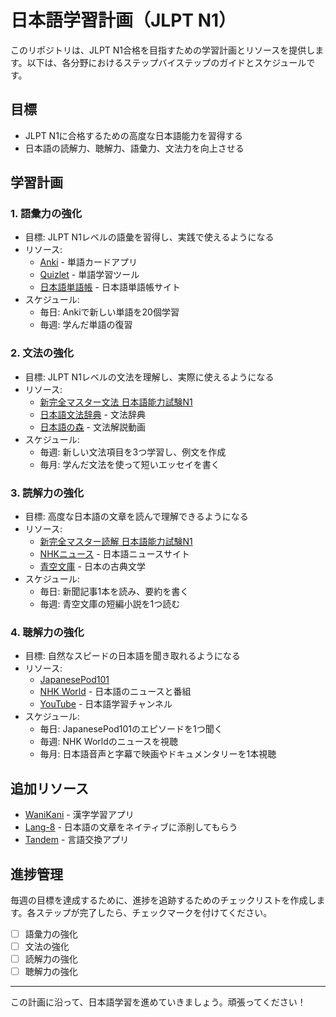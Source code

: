# 日本語学習計画（JLPT N1）

このリポジトリは、JLPT N1合格を目指すための学習計画とリソースを提供します。以下は、各分野におけるステップバイステップのガイドとスケジュールです。

## 目標
- JLPT N1に合格するための高度な日本語能力を習得する
- 日本語の読解力、聴解力、語彙力、文法力を向上させる

## 学習計画

### 1. 語彙力の強化
- 目標: JLPT N1レベルの語彙を習得し、実践で使えるようになる
- リソース: 
  - [Anki](https://apps.ankiweb.net/) - 単語カードアプリ
  - [Quizlet](https://quizlet.com/) - 単語学習ツール
  - [日本語単語帳](https://jpword.net/) - 日本語単語帳サイト
- スケジュール: 
  - 毎日: Ankiで新しい単語を20個学習
  - 毎週: 学んだ単語の復習

### 2. 文法の強化
- 目標: JLPT N1レベルの文法を理解し、実際に使えるようになる
- リソース: 
  - [新完全マスター文法 日本語能力試験N1](https://www.3anet.co.jp/np/detail.do?goods_id=9784883196033)
  - [日本語文法辞典](https://www.jgram.org/) - 文法辞典
  - [日本語の森](https://nihongonomori.com/) - 文法解説動画
- スケジュール: 
  - 毎週: 新しい文法項目を3つ学習し、例文を作成
  - 毎月: 学んだ文法を使って短いエッセイを書く

### 3. 読解力の強化
- 目標: 高度な日本語の文章を読んで理解できるようになる
- リソース: 
  - [新完全マスター読解 日本語能力試験N1](https://www.3anet.co.jp/np/detail.do?goods_id=9784883196040)
  - [NHKニュース](https://www3.nhk.or.jp/news/) - 日本語ニュースサイト
  - [青空文庫](https://www.aozora.gr.jp/) - 日本の古典文学
- スケジュール: 
  - 毎日: 新聞記事1本を読み、要約を書く
  - 毎週: 青空文庫の短編小説を1つ読む

### 4. 聴解力の強化
- 目標: 自然なスピードの日本語を聞き取れるようになる
- リソース: 
  - [JapanesePod101](https://www.japanesepod101.com/)
  - [NHK World](https://www3.nhk.or.jp/nhkworld/) - 日本語のニュースと番組
  - [YouTube](https://www.youtube.com/) - 日本語学習チャンネル
- スケジュール: 
  - 毎日: JapanesePod101のエピソードを1つ聞く
  - 毎週: NHK Worldのニュースを視聴
  - 毎月: 日本語音声と字幕で映画やドキュメンタリーを1本視聴

## 追加リソース
- [WaniKani](https://www.wanikani.com/) - 漢字学習アプリ
- [Lang-8](http://lang-8.com/) - 日本語の文章をネイティブに添削してもらう
- [Tandem](https://www.tandem.net/) - 言語交換アプリ

## 進捗管理
毎週の目標を達成するために、進捗を追跡するためのチェックリストを作成します。各ステップが完了したら、チェックマークを付けてください。

- [ ] 語彙力の強化
- [ ] 文法の強化
- [ ] 読解力の強化
- [ ] 聴解力の強化

---

この計画に沿って、日本語学習を進めていきましょう。頑張ってください！
